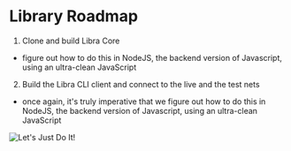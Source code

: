 # Library Roadmap

1. Clone and build Libra Core

* figure out how to do this in NodeJS,
the backend version of Javascript, using an ultra-clean JavaScript


2. Build the Libra CLI client and connect to the live and the test nets

* once again, it's truly imperative that we figure out
how to do this in NodeJS,
the backend version of Javascript, using an ultra-clean JavaScript

![Let's Just Do It!](https://media.giphy.com/media/3owzW1McKO1AO0OPTO/giphy.gif)
